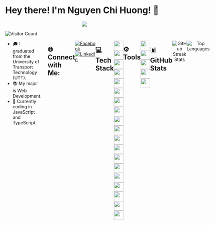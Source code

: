 # Hey there! I'm Nguyen Chi Huong! 👋

<p align="center">
  <a href="https://github.com/DenverCoder1/readme-typing-svg">
    <img src="https://readme-typing-svg.herokuapp.com?lines=Web+Developer;Always%20learning%20new%20things&center=true&width=380&height=45">
  </a>
</p>

<img src="https://profile-counter.glitch.me/chihuong28502/count.svg" alt="Visitor Count" style="display: block; margin-left: auto; margin-right: auto;">

<div style="display: flex; justify-content: space-between; align-items: flex-start;">
  <!-- Left Column -->
  <div style="flex: 1; padding-right: 20px;">
    <ul>
      <li>🎓 I graduated from the University of Transport Technology (UTT).</li>
      <li>📚 My major is Web Development.</li>
      <li>🔭 Currently coding in JavaScript and TypeScript.</li>
    </ul>
  </div>

## 🌐 Connect with Me:
[![Facebook](https://img.shields.io/badge/Facebook-%231877F2.svg?logo=Facebook&logoColor=white)](https://facebook.com/futurefolde)
[![LinkedIn](https://img.shields.io/badge/LinkedIn-%230077B5.svg?logo=linkedin&logoColor=white)](https://linkedin.com/in/nguyen-chi-huong-787a2427b)

---

## 💻 Tech Stack
<p align="left">
  <img src="https://img.shields.io/badge/javascript-%23323330.svg?style=for-the-badge&logo=javascript&logoColor=%23F7DF1E" height="30"/>
  <img src="https://img.shields.io/badge/typescript-%23007ACC.svg?style=for-the-badge&logo=typescript&logoColor=white" height="30"/>
  <img src="https://img.shields.io/badge/next.js-%23000000.svg?style=for-the-badge&logo=next.js&logoColor=white" height="30"/>
  <img src="https://img.shields.io/badge/nestjs-%23E0234E.svg?style=for-the-badge&logo=nestjs&logoColor=white" height="30"/>
  <img src="https://img.shields.io/badge/html5-%23E34F26.svg?style=for-the-badge&logo=html5&logoColor=white" height="30"/>
  <img src="https://img.shields.io/badge/css3-%231572B6.svg?style=for-the-badge&logo=css3&logoColor=white" height="30"/>
  <img src="https://img.shields.io/badge/react-%2320232a.svg?style=for-the-badge&logo=react&logoColor=%2361DAFB" height="30"/>
  <img src="https://img.shields.io/badge/node.js-6DA55F?style=for-the-badge&logo=node.js&logoColor=white" height="30"/>
  <img src="https://img.shields.io/badge/MongoDB-%2347A248.svg?style=for-the-badge&logo=mongodb&logoColor=white" height="30"/>
  <img src="https://img.shields.io/badge/AntDesign-%230170FE.svg?style=for-the-badge&logo=ant-design&logoColor=white" height="30"/>
  <img src="https://img.shields.io/badge/TailwindCSS-%2338B2AC.svg?style=for-the-badge&logo=tailwind-css&logoColor=white" height="30"/>
  <img src="https://img.shields.io/badge/Vercel-%23000000.svg?style=for-the-badge&logo=vercel&logoColor=white" height="30"/>
  <img src="https://img.shields.io/badge/Bootstrap-%237B83B1.svg?style=for-the-badge&logo=bootstrap&logoColor=white" height="30"/>
  <img src="https://img.shields.io/badge/Express.js-%23404D59.svg?style=for-the-badge&logo=express&logoColor=white" height="30"/>
  <img src="https://img.shields.io/badge/JWT-%232E7BB4.svg?style=for-the-badge&logo=json-web-tokens&logoColor=white" height="30"/>
  <img src="https://img.shields.io/badge/MUI-%230081CB.svg?style=for-the-badge&logo=mui&logoColor=white" height="30"/>
  <img src="https://img.shields.io/badge/NPM-%23000000.svg?style=for-the-badge&logo=npm&logoColor=white" height="30"/>
  <img src="https://img.shields.io/badge/Socket.io-%23000000.svg?style=for-the-badge&logo=socket.io&logoColor=white" height="30"/>
  <img src="https://img.shields.io/badge/MicrosoftSQLServer-%23479BC0.svg?style=for-the-badge&logo=microsoftsqlserver&logoColor=white" height="30"/>
</p>


## ⚙️ Tools
<p align="left">
  <img src="https://img.shields.io/badge/-Git-%23F05032?style=flat-square&logo=git&logoColor=%23ffffff" height="30"/>
  <img src="https://img.shields.io/badge/-GitHub-181717?style=flat-square&logo=github" height="30"/>
  <img src="https://img.shields.io/badge/-VS%20Code-007ACC?style=flat-square&logo=visual-studio-code&logoColor=ffffff" height="30"/>
  <img src="https://img.shields.io/badge/-Powershell-5391FE?style=flat-square&logo=powershell&logoColor=ffffff" height="30"/>
  <img src="https://img.shields.io/badge/-Windows-0078D6?style=flat-square&logo=windows&logoColor=ffffff" height="30"/>
</p>

---

## 📊 GitHub Stats
<p align="center">
  <img src="https://github-readme-streak-stats.herokuapp.com/?user=chihuong28502&theme=radical&hide_border=false" alt="GitHub Streak Stats">
</p>

<p align="center">
  <img src="https://github-readme-stats.vercel.app/api/top-langs/?username=chihuong28502&theme=radical&hide_border=false&include_all_commits=false&count_private=false&layout=compact" alt="Top Languages">
</p>
